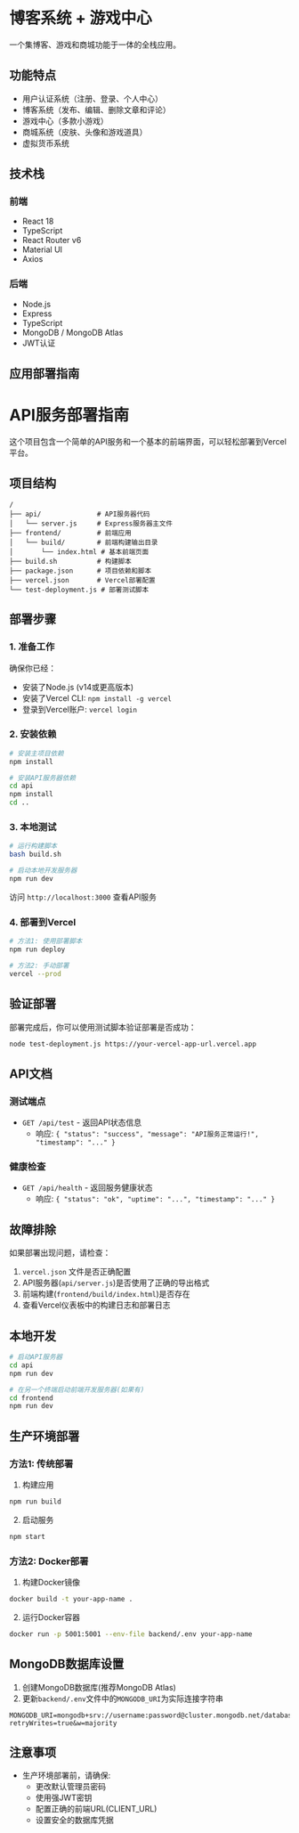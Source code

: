 # 博客系统 + 游戏中心

一个集博客、游戏和商城功能于一体的全栈应用。

## 功能特点

- 用户认证系统（注册、登录、个人中心）
- 博客系统（发布、编辑、删除文章和评论）
- 游戏中心（多款小游戏）
- 商城系统（皮肤、头像和游戏道具）
- 虚拟货币系统

## 技术栈

### 前端
- React 18
- TypeScript
- React Router v6
- Material UI
- Axios

### 后端
- Node.js
- Express
- TypeScript
- MongoDB / MongoDB Atlas
- JWT认证

## 应用部署指南

# API服务部署指南

这个项目包含一个简单的API服务和一个基本的前端界面，可以轻松部署到Vercel平台。

## 项目结构

```
/
├── api/              # API服务器代码
│   └── server.js     # Express服务器主文件
├── frontend/         # 前端应用
│   └── build/        # 前端构建输出目录
│       └── index.html # 基本前端页面
├── build.sh          # 构建脚本
├── package.json      # 项目依赖和脚本
├── vercel.json       # Vercel部署配置
└── test-deployment.js # 部署测试脚本
```

## 部署步骤

### 1. 准备工作

确保你已经：

- 安装了Node.js (v14或更高版本)
- 安装了Vercel CLI: `npm install -g vercel`
- 登录到Vercel账户: `vercel login`

### 2. 安装依赖

```bash
# 安装主项目依赖
npm install

# 安装API服务器依赖
cd api
npm install
cd ..
```

### 3. 本地测试

```bash
# 运行构建脚本
bash build.sh

# 启动本地开发服务器
npm run dev
```

访问 `http://localhost:3000` 查看API服务

### 4. 部署到Vercel

```bash
# 方法1: 使用部署脚本
npm run deploy

# 方法2: 手动部署
vercel --prod
```

## 验证部署

部署完成后，你可以使用测试脚本验证部署是否成功：

```bash
node test-deployment.js https://your-vercel-app-url.vercel.app
```

## API文档

### 测试端点

- `GET /api/test` - 返回API状态信息
  - 响应: `{ "status": "success", "message": "API服务正常运行!", "timestamp": "..." }`

### 健康检查

- `GET /api/health` - 返回服务健康状态
  - 响应: `{ "status": "ok", "uptime": "...", "timestamp": "..." }`

## 故障排除

如果部署出现问题，请检查：

1. `vercel.json` 文件是否正确配置
2. API服务器(`api/server.js`)是否使用了正确的导出格式
3. 前端构建(`frontend/build/index.html`)是否存在
4. 查看Vercel仪表板中的构建日志和部署日志

## 本地开发

```bash
# 启动API服务器
cd api
npm run dev

# 在另一个终端启动前端开发服务器(如果有)
cd frontend
npm run dev
```

## 生产环境部署

### 方法1: 传统部署

1. 构建应用
```bash
npm run build
```

2. 启动服务
```bash
npm start
```

### 方法2: Docker部署

1. 构建Docker镜像
```bash
docker build -t your-app-name .
```

2. 运行Docker容器
```bash
docker run -p 5001:5001 --env-file backend/.env your-app-name
```

## MongoDB数据库设置

1. 创建MongoDB数据库(推荐MongoDB Atlas)
2. 更新`backend/.env`文件中的`MONGODB_URI`为实际连接字符串
```
MONGODB_URI=mongodb+srv://username:password@cluster.mongodb.net/database?retryWrites=true&w=majority
```

## 注意事项

- 生产环境部署前，请确保:
  - 更改默认管理员密码
  - 使用强JWT密钥
  - 配置正确的前端URL(CLIENT_URL)
  - 设置安全的数据库凭据 